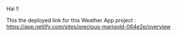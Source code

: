 Hai !!

This the deployed link for this Weather App project : https://app.netlify.com/sites/precious-marigold-064e2e/overview
